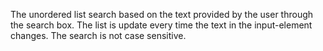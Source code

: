 
The unordered list search based on the text provided by the user through the search box.
The list is update every time the text in the input-element changes.
The search is not case sensitive.
